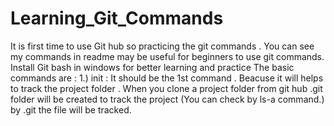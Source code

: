 # Learning_Git_Commands
It is first time to use Git hub so practicing the git commands . You can see my commands in readme may be useful for beginners to use git commands.
Install Git bash in windows for better learning and practice 
The basic commands are : 
1.) init : It should be the 1st command . Beacuse it will helps to track the project folder . When you clone a project folder from git hub .git folder will be created to track the project (You can check by ls-a command.) by .git the file will be tracked.